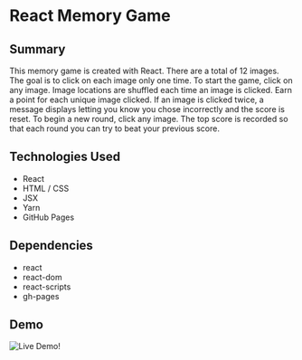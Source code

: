 # React Memory Game

## Summary
This memory game is created with React. There are a total of 12 images. The goal is to click on each image only one time. 
To start the game, click on any image. Image locations are shuffled each time an image is clicked. Earn a point for each 
unique image clicked. If an image is clicked twice, a message displays letting you know you chose incorrectly and the score
is reset. To begin a new round, click any image. The top score is recorded so that each round you can try to beat your previous score. 

## Technologies Used
* React
* HTML / CSS
* JSX
* Yarn
* GitHub Pages

## Dependencies
* react
* react-dom
* react-scripts
* gh-pages

## Demo
![Live Demo!](https://drive.google.com/file/d/1wZZuiOc-C1U00aRT1A9geGwI1iYMjJ7l/view)

